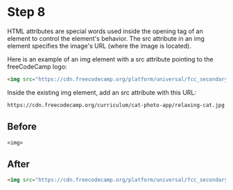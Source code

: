# Step 8

HTML attributes are special words used inside the opening tag of an element to control the element's behavior. The src attribute in an img element specifies the image's URL (where the image is located).

Here is an example of an img element with a src attribute pointing to the freeCodeCamp logo:

```html
<img src="https://cdn.freecodecamp.org/platform/universal/fcc_secondary.svg" />
```

Inside the existing img element, add an src attribute with this URL:

```txt
https://cdn.freecodecamp.org/curriculum/cat-photo-app/relaxing-cat.jpg
```

## Before

```txt
<img>
```

## After

```html
<img src="https://cdn.freecodecamp.org/platform/universal/fcc_secondary.svg" />
```
